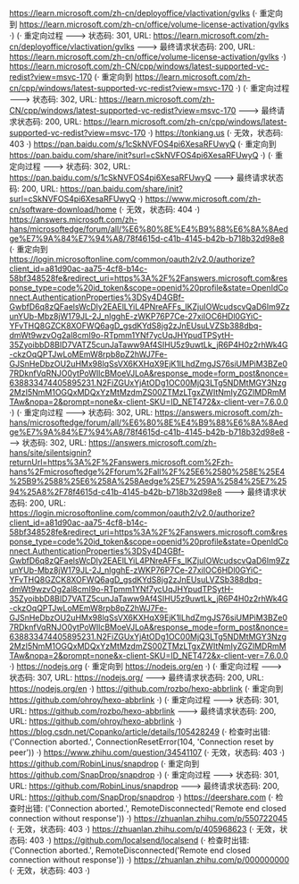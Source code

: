 https://learn.microsoft.com/zh-cn/deployoffice/vlactivation/gvlks (· 重定向到 https://learn.microsoft.com/zh-cn/office/volume-license-activation/gvlks ·)
(· 重定向过程 ---> 状态码: 301, URL: https://learn.microsoft.com/zh-cn/deployoffice/vlactivation/gvlks ---> 最终请求状态码: 200, URL: https://learn.microsoft.com/zh-cn/office/volume-license-activation/gvlks ·)
https://learn.microsoft.com/zh-CN/cpp/windows/latest-supported-vc-redist?view=msvc-170 (· 重定向到 https://learn.microsoft.com/zh-cn/cpp/windows/latest-supported-vc-redist?view=msvc-170 ·)
(· 重定向过程 ---> 状态码: 302, URL: https://learn.microsoft.com/zh-CN/cpp/windows/latest-supported-vc-redist?view=msvc-170 ---> 最终请求状态码: 200, URL: https://learn.microsoft.com/zh-cn/cpp/windows/latest-supported-vc-redist?view=msvc-170 ·)
https://tonkiang.us (· 无效，状态码: 403 ·)
https://pan.baidu.com/s/1cSkNVFOS4pi6XesaRFUwyQ (· 重定向到 https://pan.baidu.com/share/init?surl=cSkNVFOS4pi6XesaRFUwyQ ·)
(· 重定向过程 ---> 状态码: 302, URL: https://pan.baidu.com/s/1cSkNVFOS4pi6XesaRFUwyQ ---> 最终请求状态码: 200, URL: https://pan.baidu.com/share/init?surl=cSkNVFOS4pi6XesaRFUwyQ ·)
https://www.microsoft.com/zh-cn/software-download/home (· 无效，状态码: 404 ·)
https://answers.microsoft.com/zh-hans/microsoftedge/forum/all/%E6%80%8E%E4%B9%88%E6%8A%8Aedge%E7%9A%84%E7%94%A8/78f4615d-c41b-4145-b42b-b718b32d98e8 (· 重定向到 https://login.microsoftonline.com/common/oauth2/v2.0/authorize?client_id=a81d90ac-aa75-4cf8-b14c-58bf348528fe&redirect_uri=https%3A%2F%2Fanswers.microsoft.com&response_type=code%20id_token&scope=openid%20profile&state=OpenIdConnect.AuthenticationProperties%3DSy4D4GBf-GwbfD6q8zQFaelsWcDly2EAElLYiL4PNreAFFs_IKZjuIOWcudscvQaD6Im9ZzunYUb-Mbz8jW179JL-2J_nlgghE-zWKP76P7Ce-27xiIOC6HDl0GYiC-YFvTHQ8GZCK8XOFWQ6agD_gsdKYdS8jg2zJnEUsuLVZSb388dbq-dmWt9wzvOg2al8cmI9o-RTpmm1YNf7ycUqJHYpudTPSytH-35ZyoibbD8BID7VATZ5cunJaTaww9Af4SIHU5z9uwtLk_jR6P4H0z2rhWk4G-ckzOqQPTJwLoMEmW8rpb8pZ2hWJ7Fe-GJSnHeDbzOU2uHMx98lqSsVX6KXHqX9EjK1lLhdZmgJS76siUMPiM3BZe07RDknfVqRNJO0ytPoWIlcBMoeVJLoA&response_mode=form_post&nonce=638833474405895231.N2FiZGUxYjAtODg1OC00MjQ3LTg5NDMtMGY3Nzg2MzI5NmM1OGQxMDQxYzMtMzdmZS00ZTMzLTgxZWItNmIyZGZlMDRmMTAw&nopa=2&prompt=none&x-client-SKU=ID_NET472&x-client-ver=7.6.0.0 ·)
(· 重定向过程 ---> 状态码: 302, URL: https://answers.microsoft.com/zh-hans/microsoftedge/forum/all/%E6%80%8E%E4%B9%88%E6%8A%8Aedge%E7%9A%84%E7%94%A8/78f4615d-c41b-4145-b42b-b718b32d98e8 ---> 状态码: 302, URL: https://answers.microsoft.com/zh-hans/site/silentsignin?returnUrl=https%3A%2F%2Fanswers.microsoft.com%2Fzh-hans%2Fmicrosoftedge%2Fforum%2Fall%2F%25E6%2580%258E%25E4%25B9%2588%25E6%258A%258Aedge%25E7%259A%2584%25E7%2594%25A8%2F78f4615d-c41b-4145-b42b-b718b32d98e8 ---> 最终请求状态码: 200, URL: https://login.microsoftonline.com/common/oauth2/v2.0/authorize?client_id=a81d90ac-aa75-4cf8-b14c-58bf348528fe&redirect_uri=https%3A%2F%2Fanswers.microsoft.com&response_type=code%20id_token&scope=openid%20profile&state=OpenIdConnect.AuthenticationProperties%3DSy4D4GBf-GwbfD6q8zQFaelsWcDly2EAElLYiL4PNreAFFs_IKZjuIOWcudscvQaD6Im9ZzunYUb-Mbz8jW179JL-2J_nlgghE-zWKP76P7Ce-27xiIOC6HDl0GYiC-YFvTHQ8GZCK8XOFWQ6agD_gsdKYdS8jg2zJnEUsuLVZSb388dbq-dmWt9wzvOg2al8cmI9o-RTpmm1YNf7ycUqJHYpudTPSytH-35ZyoibbD8BID7VATZ5cunJaTaww9Af4SIHU5z9uwtLk_jR6P4H0z2rhWk4G-ckzOqQPTJwLoMEmW8rpb8pZ2hWJ7Fe-GJSnHeDbzOU2uHMx98lqSsVX6KXHqX9EjK1lLhdZmgJS76siUMPiM3BZe07RDknfVqRNJO0ytPoWIlcBMoeVJLoA&response_mode=form_post&nonce=638833474405895231.N2FiZGUxYjAtODg1OC00MjQ3LTg5NDMtMGY3Nzg2MzI5NmM1OGQxMDQxYzMtMzdmZS00ZTMzLTgxZWItNmIyZGZlMDRmMTAw&nopa=2&prompt=none&x-client-SKU=ID_NET472&x-client-ver=7.6.0.0 ·)
https://nodejs.org (· 重定向到 https://nodejs.org/en ·)
(· 重定向过程 ---> 状态码: 307, URL: https://nodejs.org/ ---> 最终请求状态码: 200, URL: https://nodejs.org/en ·)
https://github.com/rozbo/hexo-abbrlink (· 重定向到 https://github.com/ohroy/hexo-abbrlink ·)
(· 重定向过程 ---> 状态码: 301, URL: https://github.com/rozbo/hexo-abbrlink ---> 最终请求状态码: 200, URL: https://github.com/ohroy/hexo-abbrlink ·)
https://blog.csdn.net/Copanko/article/details/105428249 (· 检查时出错: ('Connection aborted.', ConnectionResetError(104, 'Connection reset by peer')) ·)
https://www.zhihu.com/question/34541107 (· 无效，状态码: 403 ·)
https://github.com/RobinLinus/snapdrop (· 重定向到 https://github.com/SnapDrop/snapdrop ·)
(· 重定向过程 ---> 状态码: 301, URL: https://github.com/RobinLinus/snapdrop ---> 最终请求状态码: 200, URL: https://github.com/SnapDrop/snapdrop ·)
https://deershare.com (· 检查时出错: ('Connection aborted.', RemoteDisconnected('Remote end closed connection without response')) ·)
https://zhuanlan.zhihu.com/p/550722045 (· 无效，状态码: 403 ·)
https://zhuanlan.zhihu.com/p/405968623 (· 无效，状态码: 403 ·)
https://github.com/localsend/localsend (· 检查时出错: ('Connection aborted.', RemoteDisconnected('Remote end closed connection without response')) ·)
https://zhuanlan.zhihu.com/p/000000000 (· 无效，状态码: 403 ·)
